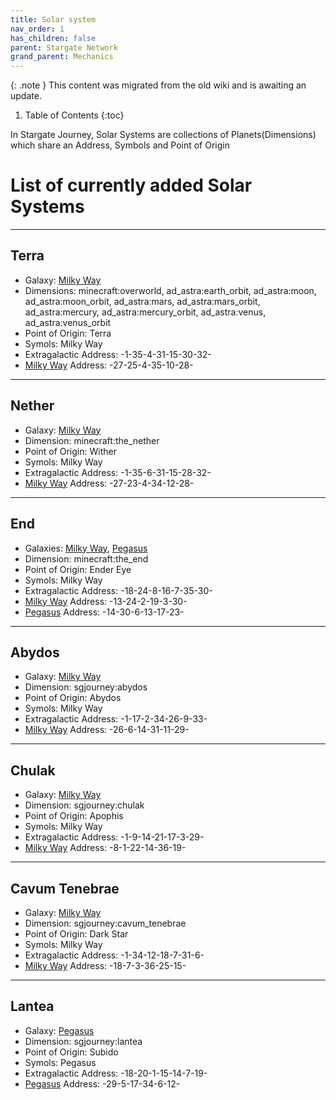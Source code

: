 ```yaml
---
title: Solar system
nav_order: 1
has_children: false
parent: Stargate Network
grand_parent: Mechanics
---
```



{: .note }
This content was migrated from the old wiki and is awaiting an update.

1. Table of Contents
{:toc}

In Stargate Journey, Solar Systems are collections of Planets(Dimensions) which share an Address, Symbols and Point of Origin

# List of currently added Solar Systems
___

## Terra
* Galaxy: [Milky Way](https://github.com/Povstalec/StargateJourney/wiki/Galaxy#milky-way)
* Dimensions: minecraft:overworld, ad_astra:earth_orbit, ad_astra:moon, ad_astra:moon_orbit, ad_astra:mars, ad_astra:mars_orbit, ad_astra:mercury, ad_astra:mercury_orbit, ad_astra:venus, ad_astra:venus_orbit
* Point of Origin: Terra
* Symols: Milky Way
* Extragalactic Address: -1-35-4-31-15-30-32-
* [Milky Way](https://github.com/Povstalec/StargateJourney/wiki/Galaxy#milky-way) Address: -27-25-4-35-10-28-

___

## Nether
* Galaxy: [Milky Way](https://github.com/Povstalec/StargateJourney/wiki/Galaxy#milky-way)
* Dimension: minecraft:the_nether
* Point of Origin: Wither
* Symols: Milky Way
* Extragalactic Address: -1-35-6-31-15-28-32-
* [Milky Way](https://github.com/Povstalec/StargateJourney/wiki/Galaxy#milky-way) Address: -27-23-4-34-12-28-

___

## End
* Galaxies: [Milky Way](https://github.com/Povstalec/StargateJourney/wiki/Galaxy#milky-way), [Pegasus](https://github.com/Povstalec/StargateJourney/wiki/Galaxies#pegasus)
* Dimension: minecraft:the_end
* Point of Origin: Ender Eye
* Symols: Milky Way
* Extragalactic Address: -18-24-8-16-7-35-30-
* [Milky Way](https://github.com/Povstalec/StargateJourney/wiki/Galaxy#milky-way) Address: -13-24-2-19-3-30-
* [Pegasus](https://github.com/Povstalec/StargateJourney/wiki/Galaxy#pegasus) Address: -14-30-6-13-17-23-

___

## Abydos
* Galaxy: [Milky Way](https://github.com/Povstalec/StargateJourney/wiki/Galaxies#milky-way)
* Dimension: sgjourney:abydos
* Point of Origin: Abydos
* Symols: Milky Way
* Extragalactic Address: -1-17-2-34-26-9-33-
* [Milky Way](https://github.com/Povstalec/StargateJourney/wiki/Galaxy#milky-way) Address: -26-6-14-31-11-29-

___

## Chulak
* Galaxy: [Milky Way](https://github.com/Povstalec/StargateJourney/wiki/Galaxy#milky-way)
* Dimension: sgjourney:chulak
* Point of Origin: Apophis
* Symols: Milky Way
* Extragalactic Address: -1-9-14-21-17-3-29-
* [Milky Way](https://github.com/Povstalec/StargateJourney/wiki/Galaxy#milky-way) Address: -8-1-22-14-36-19-

___

## Cavum Tenebrae
* Galaxy: [Milky Way](https://github.com/Povstalec/StargateJourney/wiki/Galaxy#milky-way)
* Dimension: sgjourney:cavum_tenebrae
* Point of Origin: Dark Star
* Symols: Milky Way
* Extragalactic Address: -1-34-12-18-7-31-6-
* [Milky Way](https://github.com/Povstalec/StargateJourney/wiki/Galaxy#milky-way) Address: -18-7-3-36-25-15-

___

## Lantea
* Galaxy: [Pegasus](https://github.com/Povstalec/StargateJourney/wiki/Galaxy#pegasus)
* Dimension: sgjourney:lantea
* Point of Origin: Subido
* Symols: Pegasus
* Extragalactic Address: -18-20-1-15-14-7-19-
* [Pegasus](https://github.com/Povstalec/StargateJourney/wiki/Galaxy#pegasus) Address: -29-5-17-34-6-12-